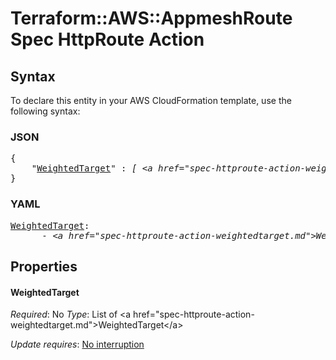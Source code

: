 # Terraform::AWS::AppmeshRoute Spec HttpRoute Action

## Syntax

To declare this entity in your AWS CloudFormation template, use the following syntax:

### JSON

<pre>
{
    "<a href="#weightedtarget" title="WeightedTarget">WeightedTarget</a>" : <i>[ &lt;a href=&#34;spec-httproute-action-weightedtarget.md&#34;&gt;WeightedTarget&lt;/a&gt;, ... ]</i>
}
</pre>

### YAML

<pre>
<a href="#weightedtarget" title="WeightedTarget">WeightedTarget</a>: <i>
      - &lt;a href=&#34;spec-httproute-action-weightedtarget.md&#34;&gt;WeightedTarget&lt;/a&gt;</i>
</pre>

## Properties

#### WeightedTarget

_Required_: No
_Type_: List of &lt;a href=&#34;spec-httproute-action-weightedtarget.md&#34;&gt;WeightedTarget&lt;/a&gt;

_Update requires_: [No interruption](https://docs.aws.amazon.com/AWSCloudFormation/latest/UserGuide/using-cfn-updating-stacks-update-behaviors.html#update-no-interrupt)

